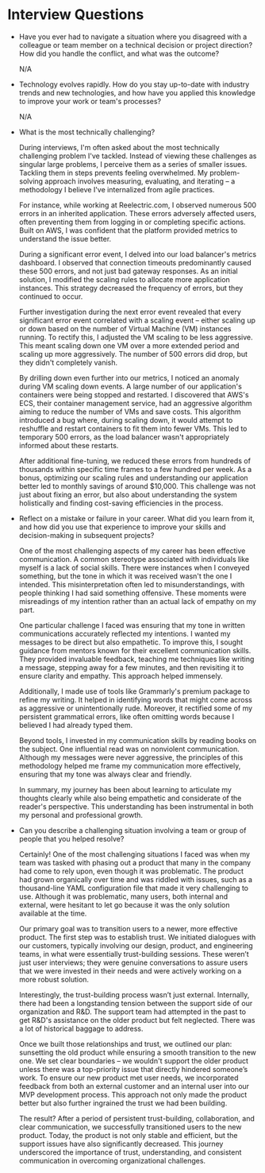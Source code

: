 # Interview Questions

- Have you ever had to navigate a situation where you disagreed with a colleague
  or team member on a technical decision or project direction? How did you
  handle the conflict, and what was the outcome?

  N/A

- Technology evolves rapidly. How do you stay up-to-date with industry trends
  and new technologies, and how have you applied this knowledge to improve your
  work or team's processes?

  N/A

- What is the most technically challenging?

  During interviews, I'm often asked about the most technically challenging
  problem I've tackled. Instead of viewing these challenges as singular large
  problems, I perceive them as a series of smaller issues. Tackling them in
  steps prevents feeling overwhelmed. My problem-solving approach involves
  measuring, evaluating, and iterating – a methodology I believe I've
  internalized from agile practices.

  For instance, while working at Reelectric.com, I observed numerous 500 errors
  in an inherited application. These errors adversely affected users, often
  preventing them from logging in or completing specific actions. Built on AWS,
  I was confident that the platform provided metrics to understand the issue
  better.

  During a significant error event, I delved into our load balancer's metrics
  dashboard. I observed that connection timeouts predominantly caused these 500
  errors, and not just bad gateway responses. As an initial solution, I modified
  the scaling rules to allocate more application instances. This strategy
  decreased the frequency of errors, but they continued to occur.

  Further investigation during the next error event revealed that every
  significant error event correlated with a scaling event – either scaling up or
  down based on the number of Virtual Machine (VM) instances running. To rectify
  this, I adjusted the VM scaling to be less aggressive. This meant scaling down
  one VM over a more extended period and scaling up more aggressively. The
  number of 500 errors did drop, but they didn't completely vanish.

  By drilling down even further into our metrics, I noticed an anomaly during VM
  scaling down events. A large number of our application's containers were being
  stopped and restarted. I discovered that AWS's ECS, their container management
  service, had an aggressive algorithm aiming to reduce the number of VMs and
  save costs. This algorithm introduced a bug where, during scaling down, it
  would attempt to reshuffle and restart containers to fit them into fewer VMs.
  This led to temporary 500 errors, as the load balancer wasn't appropriately
  informed about these restarts.

  After additional fine-tuning, we reduced these errors from hundreds of
  thousands within specific time frames to a few hundred per week. As a bonus,
  optimizing our scaling rules and understanding our application better led to
  monthly savings of around $10,000. This challenge was not just about fixing an
  error, but also about understanding the system holistically and finding
  cost-saving efficiencies in the process.

- Reflect on a mistake or failure in your career. What did you learn from it,
  and how did you use that experience to improve your skills and decision-making
  in subsequent projects?

  One of the most challenging aspects of my career has been effective
  communication. A common stereotype associated with individuals like myself is
  a lack of social skills. There were instances when I conveyed something, but
  the tone in which it was received wasn't the one I intended. This
  misinterpretation often led to misunderstandings, with people thinking I had
  said something offensive. These moments were misreadings of my intention
  rather than an actual lack of empathy on my part.

  One particular challenge I faced was ensuring that my tone in written
  communications accurately reflected my intentions. I wanted my messages to be
  direct but also empathetic. To improve this, I sought guidance from mentors
  known for their excellent communication skills. They provided invaluable
  feedback, teaching me techniques like writing a message, stepping away for a
  few minutes, and then revisiting it to ensure clarity and empathy. This
  approach helped immensely.

  Additionally, I made use of tools like Grammarly's premium package to refine
  my writing. It helped in identifying words that might come across as
  aggressive or unintentionally rude. Moreover, it rectified some of my
  persistent grammatical errors, like often omitting words because I believed I
  had already typed them.

  Beyond tools, I invested in my communication skills by reading books on the
  subject. One influential read was on nonviolent communication. Although my
  messages were never aggressive, the principles of this methodology helped me
  frame my communication more effectively, ensuring that my tone was always
  clear and friendly.

  In summary, my journey has been about learning to articulate my thoughts
  clearly while also being empathetic and considerate of the reader's
  perspective. This understanding has been instrumental in both my personal and
  professional growth.

- Can you describe a challenging situation involving a team or group of people
  that you helped resolve?

  Certainly! One of the most challenging situations I faced was when my team was
  tasked with phasing out a product that many in the company had come to rely
  upon, even though it was problematic. The product had grown organically over
  time and was riddled with issues, such as a thousand-line YAML configuration
  file that made it very challenging to use. Although it was problematic, many
  users, both internal and external, were hesitant to let go because it was the
  only solution available at the time.

  Our primary goal was to transition users to a newer, more effective product.
  The first step was to establish trust. We initiated dialogues with our
  customers, typically involving our design, product, and engineering teams, in
  what were essentially trust-building sessions. These weren’t just user
  interviews; they were genuine conversations to assure users that we were
  invested in their needs and were actively working on a more robust solution.

  Interestingly, the trust-building process wasn’t just external. Internally,
  there had been a longstanding tension between the support side of our
  organization and R&D. The support team had attempted in the past to get R&D's
  assistance on the older product but felt neglected. There was a lot of
  historical baggage to address.

  Once we built those relationships and trust, we outlined our plan: sunsetting
  the old product while ensuring a smooth transition to the new one. We set
  clear boundaries – we wouldn't support the older product unless there was a
  top-priority issue that directly hindered someone’s work. To ensure our new
  product met user needs, we incorporated feedback from both an external
  customer and an internal user into our MVP development process. This approach
  not only made the product better but also further ingrained the trust we had
  been building.

  The result? After a period of persistent trust-building, collaboration, and
  clear communication, we successfully transitioned users to the new product.
  Today, the product is not only stable and efficient, but the support issues
  have also significantly decreased. This journey underscored the importance of
  trust, understanding, and consistent communication in overcoming
  organizational challenges.
